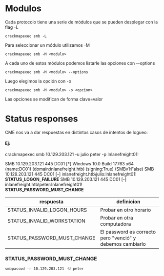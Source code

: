 # Modulos

Cada protocolo tiene una serie de módulos que se pueden desplegar con la flag -L

    crackmapexec smb -L

Para seleccionar un módulo utilizamos -M

    crackmapexec smb -M <modulo>

A cada uno de estos módulos podemos listarle las opciones con --options

    crackmapexec smb -M <modulo> --options

Luego elegimos la opción con -o

    crackmapexec smb -M <modulo> -o <opcion>

Las opciones se modifican de forma clave=valor

# Status responses

CME nos va a dar respuestas en distintos casos de intentos de logueo:

#### Ej:
crackmapexec smb 10.129.203.121 -u julio peter -p Inlanefreight01!

SMB         10.129.203.121  445    DC01             [*] Windows 10.0 Build 17763 x64 (name:DC01) (domain:inlanefreight.htb) (signing:True) (SMBv1:False)
SMB         10.129.203.121  445    DC01             [-] inlanefreight.htb\julio:Inlanefreight01! **STATUS_LOGON_FAILURE** 
SMB         10.129.203.121  445    DC01             [-] inlanefreight.htb\peter:Inlanefreight01! **STATUS_PASSWORD_MUST_CHANGE**


| respuesta | definicion |
|----|----|
|STATUS_INVALID_LOGON_HOURS | Probar en otro horario |
|STATUS_INVALID_WORKSTATION  |  Probar en otra computadora |
|STATUS_PASSWORD_MUST_CHANGE |  El password es correcto pero "venció" y debemos cambiarlo|

### STATUS_PASSWORD_MUST_CHANGE

    smbpasswd -r 10.129.203.121 -U peter

